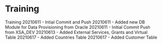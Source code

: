 # Training
Training
20210611 - Intial Commit and Push
20210611 - Added new DB Module for Data Provisioning from Oracle
20210611 - Initial Commit Push from XSA_DEV
20210613 - Added External Services, Grants and Virtual Table
20210617 - Added Countries Table
20210617 - Added Customer Table